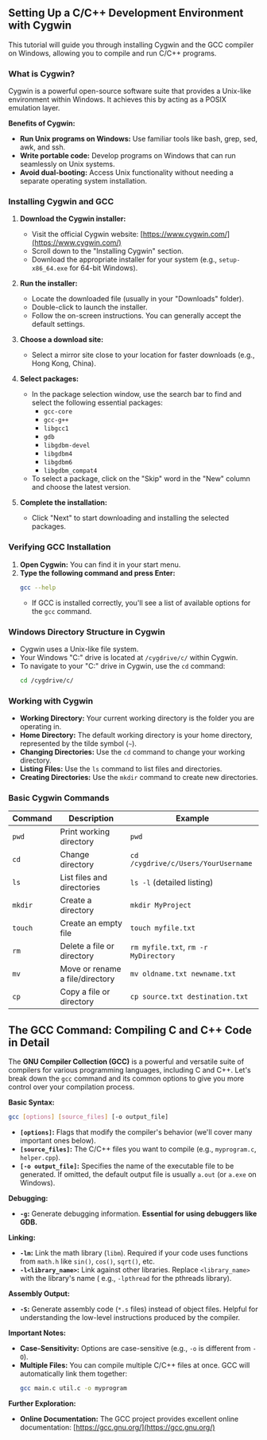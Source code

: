 ## Setting Up a C/C++ Development Environment with Cygwin

This tutorial will guide you through installing Cygwin and the GCC compiler on Windows, allowing you to compile and run
C/C++ programs.

### What is Cygwin?

Cygwin is a powerful open-source software suite that provides a Unix-like environment within Windows. It achieves this
by acting as a POSIX emulation layer.

**Benefits of Cygwin:**

* **Run Unix programs on Windows:** Use familiar tools like bash, grep, sed, awk, and ssh.
* **Write portable code:** Develop programs on Windows that can run seamlessly on Unix systems.
* **Avoid dual-booting:** Access Unix functionality without needing a separate operating system installation.

### Installing Cygwin and GCC

1. **Download the Cygwin installer:**
    - Visit the official Cygwin website: [https://www.cygwin.com/](https://www.cygwin.com/)
    - Scroll down to the "Installing Cygwin" section.
    - Download the appropriate installer for your system (e.g., `setup-x86_64.exe` for 64-bit Windows).

2. **Run the installer:**
    - Locate the downloaded file (usually in your "Downloads" folder).
    - Double-click to launch the installer.
    - Follow the on-screen instructions. You can generally accept the default settings.

3. **Choose a download site:**
    - Select a mirror site close to your location for faster downloads (e.g., Hong Kong, China).

4. **Select packages:**
    - In the package selection window, use the search bar to find and select the following essential packages:
        - `gcc-core`
        - `gcc-g++`
        - `libgcc1`
        - `gdb`
        - `libgdbm-devel`
        - `libgdbm4`
        - `libgdbm6`
        - `libgdbm_compat4`
    - To select a package, click on the "Skip" word in the "New" column and choose the latest version.

5. **Complete the installation:**
    - Click "Next" to start downloading and installing the selected packages.

### Verifying GCC Installation

1. **Open Cygwin:** You can find it in your start menu.
2. **Type the following command and press Enter:**
   ```bash
   gcc --help
   ```
    - If GCC is installed correctly, you'll see a list of available options for the `gcc` command.

### Windows Directory Structure in Cygwin

- Cygwin uses a Unix-like file system.
- Your Windows "C:" drive is located at `/cygdrive/c/` within Cygwin.
- To navigate to your "C:" drive in Cygwin, use the `cd` command:
   ```bash
   cd /cygdrive/c/
   ```

### Working with Cygwin

- **Working Directory:** Your current working directory is the folder you are operating in.
- **Home Directory:** The default working directory is your home directory, represented by the tilde symbol (`~`).
- **Changing Directories:** Use the `cd` command to change your working directory.
- **Listing Files:** Use the `ls` command to list files and directories.
- **Creating Directories:** Use the `mkdir` command to create new directories.

### Basic Cygwin Commands

| Command | Description                     | Example                              |
|---------|---------------------------------|--------------------------------------|
| `pwd`   | Print working directory         | `pwd`                                |
| `cd`    | Change directory                | `cd /cygdrive/c/Users/YourUsername`  |
| `ls`    | List files and directories      | `ls -l` (detailed listing)           |
| `mkdir` | Create a directory              | `mkdir MyProject`                    |
| `touch` | Create an empty file            | `touch myfile.txt`                   |
| `rm`    | Delete a file or directory      | `rm myfile.txt`, `rm -r MyDirectory` |
| `mv`    | Move or rename a file/directory | `mv oldname.txt newname.txt`         |
| `cp`    | Copy a file or directory        | `cp source.txt destination.txt`      |

## The GCC Command: Compiling C and C++ Code in Detail

The **GNU Compiler Collection (GCC)** is a powerful and versatile suite of compilers for various programming languages,
including C and C++. Let's break down the `gcc` command and its common options to give you more control over your
compilation process.

**Basic Syntax:**

```bash
gcc [options] [source_files] [-o output_file]
```

* **`[options]`:**  Flags that modify the compiler's behavior (we'll cover many important ones below).
* **`[source_files]`:** The C/C++ files you want to compile (e.g., `myprogram.c`, `helper.cpp`).
* **`[-o output_file]`:**  Specifies the name of the executable file to be generated. If omitted, the default output
  file is usually `a.out` (or `a.exe` on Windows).

**Debugging:**

* **`-g`:** Generate debugging information. **Essential for using debuggers like GDB.**

**Linking:**

* **`-lm`:**  Link the math library (`libm`). Required if your code uses functions from `math.h`
  like `sin()`, `cos()`, `sqrt()`, etc.
* **`-l<library_name>`:** Link against other libraries. Replace `<library_name>` with the library's name (
  e.g., `-lpthread` for the pthreads library).

**Assembly Output:**

* **`-S`:** Generate assembly code (`*.s` files) instead of object files. Helpful for understanding the low-level
  instructions produced by the compiler.

**Important Notes:**

* **Case-Sensitivity:**  Options are case-sensitive (e.g., `-o` is different from `-O`).
* **Multiple Files:** You can compile multiple C/C++ files at once. GCC will automatically link them together:
   ```bash
   gcc main.c util.c -o myprogram
   ```

**Further Exploration:**

* **Online Documentation:** The GCC project provides excellent online
  documentation: [https://gcc.gnu.org/](https://gcc.gnu.org/)